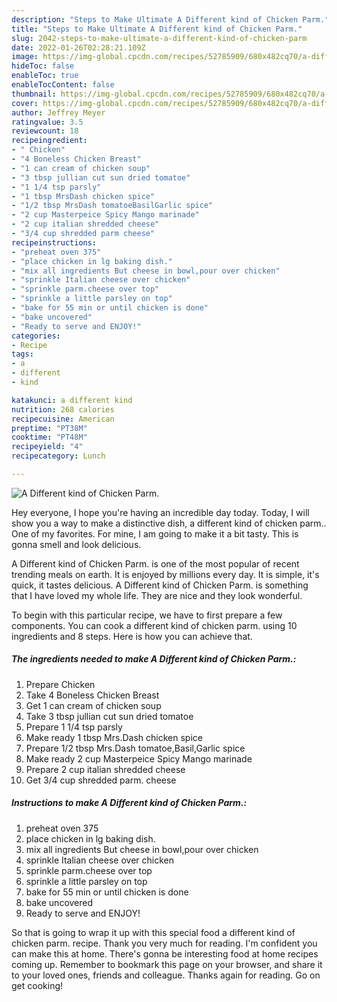 ```yaml
---
description: "Steps to Make Ultimate A Different kind of Chicken Parm."
title: "Steps to Make Ultimate A Different kind of Chicken Parm."
slug: 2042-steps-to-make-ultimate-a-different-kind-of-chicken-parm
date: 2022-01-26T02:28:21.109Z
image: https://img-global.cpcdn.com/recipes/52785909/680x482cq70/a-different-kind-of-chicken-parm-recipe-main-photo.jpg
hideToc: false
enableToc: true
enableTocContent: false
thumbnail: https://img-global.cpcdn.com/recipes/52785909/680x482cq70/a-different-kind-of-chicken-parm-recipe-main-photo.jpg
cover: https://img-global.cpcdn.com/recipes/52785909/680x482cq70/a-different-kind-of-chicken-parm-recipe-main-photo.jpg
author: Jeffrey Meyer
ratingvalue: 3.5
reviewcount: 18
recipeingredient:
- " Chicken"
- "4 Boneless Chicken Breast"
- "1 can cream of chicken soup"
- "3 tbsp jullian cut sun dried tomatoe"
- "1 1/4 tsp parsly"
- "1 tbsp MrsDash chicken spice"
- "1/2 tbsp MrsDash tomatoeBasilGarlic spice"
- "2 cup Masterpeice Spicy Mango marinade"
- "2 cup italian shredded cheese"
- "3/4 cup shredded parm cheese"
recipeinstructions:
- "preheat oven 375"
- "place chicken in lg baking dish."
- "mix all ingredients But cheese in bowl,pour over chicken"
- "sprinkle Italian cheese over chicken"
- "sprinkle parm.cheese over top"
- "sprinkle a little parsley on top"
- "bake for 55 min or until chicken is done"
- "bake uncovered"
- "Ready to serve and ENJOY!"
categories:
- Recipe
tags:
- a
- different
- kind

katakunci: a different kind 
nutrition: 268 calories
recipecuisine: American
preptime: "PT38M"
cooktime: "PT48M"
recipeyield: "4"
recipecategory: Lunch

---
```



![A Different kind of Chicken Parm.](https://img-global.cpcdn.com/recipes/52785909/680x482cq70/a-different-kind-of-chicken-parm-recipe-main-photo.jpg)

Hey everyone, I hope you're having an incredible day today. Today, I will show you a way to make a distinctive dish, a different kind of chicken parm.. One of my favorites. For mine, I am going to make it a bit tasty. This is gonna smell and look delicious.



A Different kind of Chicken Parm. is one of the most popular of recent trending meals on earth. It is enjoyed by millions every day. It is simple, it's quick, it tastes delicious. A Different kind of Chicken Parm. is something that I have loved my whole life. They are nice and they look wonderful.


To begin with this particular recipe, we have to first prepare a few components. You can cook a different kind of chicken parm. using 10 ingredients and 8 steps. Here is how you can achieve that.

<!--inarticleads1-->

##### The ingredients needed to make A Different kind of Chicken Parm.:

1. Prepare  Chicken
1. Take 4 Boneless Chicken Breast
1. Get 1 can cream of chicken soup
1. Take 3 tbsp jullian cut sun dried tomatoe
1. Prepare 1 1/4 tsp parsly
1. Make ready 1 tbsp Mrs.Dash chicken spice
1. Prepare 1/2 tbsp Mrs.Dash tomatoe,Basil,Garlic spice
1. Make ready 2 cup Masterpeice Spicy Mango marinade
1. Prepare 2 cup italian shredded cheese
1. Get 3/4 cup shredded parm. cheese




<!--inarticleads2-->

##### Instructions to make A Different kind of Chicken Parm.:

1. preheat oven 375
1. place chicken in lg baking dish.
1. mix all ingredients But cheese in bowl,pour over chicken
1. sprinkle Italian cheese over chicken
1. sprinkle parm.cheese over top
1. sprinkle a little parsley on top
1. bake for 55 min or until chicken is done
1. bake uncovered
1. Ready to serve and ENJOY!



So that is going to wrap it up with this special food a different kind of chicken parm. recipe. Thank you very much for reading. I'm confident you can make this at home. There's gonna be interesting food at home recipes coming up. Remember to bookmark this page on your browser, and share it to your loved ones, friends and colleague. Thanks again for reading. Go on get cooking!
